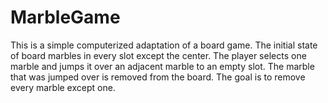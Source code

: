 MarbleGame
==========

This is a simple computerized adaptation of a board game. The initial state of board marbles in every slot except the center. The player selects one marble and jumps it over an adjacent marble to an empty slot. The marble that was jumped over is removed from the board. The goal is to remove every marble except one.
